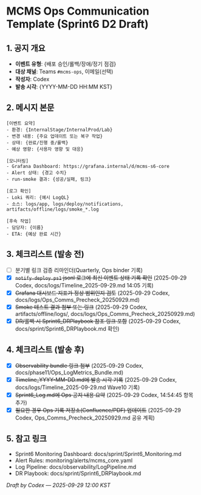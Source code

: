 # MCMS Ops Communication Template (Sprint6 D2 Draft)

## 1. 공지 개요
- **이벤트 유형**: {배포 승인/롤백/장애/정기 점검}
- **대상 채널**: Teams `#mcms-ops`, 이메일(선택)
- **작성자**: Codex
- **발송 시각**: {YYYY-MM-DD HH:MM KST}

## 2. 메시지 본문
```
[이벤트 요약]
- 환경: {InternalStage/InternalProd/Lab}
- 변경 내용: {주요 업데이트 또는 복구 작업}
- 상태: {완료/진행 중/롤백}
- 예상 영향: {사용자 영향 및 대응}

[모니터링]
- Grafana Dashboard: https://grafana.internal/d/mcms-s6-core
- Alert 상태: {경고 수치}
- run-smoke 결과: {성공/실패, 링크}

[로그 확인]
- Loki 쿼리: {예시 LogQL}
- 소스: logs/app, logs/deploy/notifications, artifacts/offline/logs/smoke_*.log

[후속 작업]
- 담당자: {이름}
- ETA: {예상 완료 시간}
```

## 3. 체크리스트 (발송 전)
- [ ] 분기별 링크 검증 리마인더(Quarterly, Ops binder 기록)
- [x] ~~`notify-deploy.ps1` jsonl 로그에 최신 이벤트 상태 기록 확인~~ (2025-09-29 Codex, docs/logs/Timeline_2025-09-29.md 14:05 기록)
- [x] ~~Grafana 대시보드 지표가 정상 범위인지 검토~~ (2025-09-29 Codex, docs/logs/Ops_Comms_Precheck_20250929.md)
- [x] ~~Smoke 테스트 결과 첨부 또는 링크~~ (2025-09-29 Codex, artifacts/offline/logs/, docs/logs/Ops_Comms_Precheck_20250929.md)
- [x] ~~DR/롤백 시 Sprint6_DRPlaybook 참조 링크 포함~~ (2025-09-29 Codex, docs/sprint/Sprint6_DRPlaybook.md 확인)

## 4. 체크리스트 (발송 후)
- [x] ~~Observability bundle 링크 첨부~~ (2025-09-29 Codex, docs/phase11/Ops_LogMetrics_Bundle.md)
- [x] ~~Timeline_YYYY-MM-DD.md에 발송 시각 기록~~ (2025-09-29 Codex, docs/logs/Timeline_2025-09-29.md Wave10 기록)
- [x] ~~Sprint6_Log.md에 Ops 공지 내용 요약~~ (2025-09-29 Codex, 14:54:45 항목 추가)
- [x] ~~필요한 경우 Ops 기록 저장소(Confluence/PDF) 업데이트~~ (2025-09-29 Codex, Ops_Comms_Precheck_20250929.md 공유 계획)

## 5. 참고 링크
- Sprint6 Monitoring Dashboard: docs/sprint/Sprint6_Monitoring.md
- Alert Rules: monitoring/alerts/mcms_core.yaml
- Log Pipeline: docs/observability/LogPipeline.md
- DR Playbook: docs/sprint/Sprint6_DRPlaybook.md

*Draft by Codex — 2025-09-29 12:00 KST*
